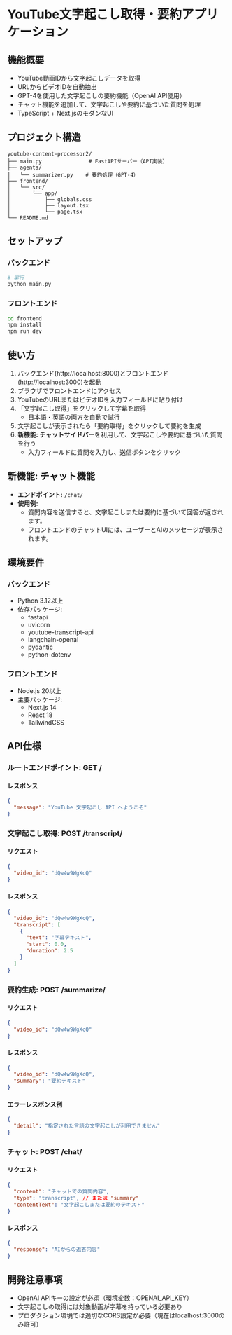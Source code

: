 # YouTube文字起こし取得・要約アプリケーション

## 機能概要

- YouTube動画IDから文字起こしデータを取得
- URLからビデオIDを自動抽出
- GPT-4を使用した文字起こしの要約機能（OpenAI API使用）
- チャット機能を追加して、文字起こしや要約に基づいた質問を処理
- TypeScript + Next.jsのモダンなUI

## プロジェクト構造

```
youtube-content-processor2/
├── main.py               # FastAPIサーバー（API実装）
├── agents/
│   └── summarizer.py    # 要約処理（GPT-4）
├── frontend/          
│   └── src/           
│       └── app/      
│           ├── globals.css
│           ├── layout.tsx
│           └── page.tsx
└── README.md
```

## セットアップ

### バックエンド

```bash
# 実行
python main.py
```

### フロントエンド

```bash
cd frontend
npm install
npm run dev
```

## 使い方

1. バックエンド(http://localhost:8000)とフロントエンド(http://localhost:3000)を起動
2. ブラウザでフロントエンドにアクセス
3. YouTubeのURLまたはビデオIDを入力フィールドに貼り付け
4. 「文字起こし取得」をクリックして字幕を取得
   - 日本語・英語の両方を自動で試行
5. 文字起こしが表示されたら「要約取得」をクリックして要約を生成
6. **新機能: チャットサイドバー**を利用して、文字起こしや要約に基づいた質問を行う
   - 入力フィールドに質問を入力し、送信ボタンをクリック

## 新機能: チャット機能

- **エンドポイント:** `/chat/`
- **使用例:**
  - 質問内容を送信すると、文字起こしまたは要約に基づいて回答が返されます。
  - フロントエンドのチャットUIには、ユーザーとAIのメッセージが表示されます。

## 環境要件

### バックエンド

- Python 3.12以上
- 依存パッケージ:
  - fastapi
  - uvicorn
  - youtube-transcript-api
  - langchain-openai
  - pydantic
  - python-dotenv

### フロントエンド

- Node.js 20以上
- 主要パッケージ:
  - Next.js 14
  - React 18
  - TailwindCSS

## API仕様

### ルートエンドポイント: GET /

#### レスポンス
```json
{
  "message": "YouTube 文字起こし API へようこそ"
}
```

### 文字起こし取得: POST /transcript/

#### リクエスト
```json
{
  "video_id": "dQw4w9WgXcQ"
}
```

#### レスポンス
```json
{
  "video_id": "dQw4w9WgXcQ",
  "transcript": [
    {
      "text": "字幕テキスト",
      "start": 0.0,
      "duration": 2.5
    }
  ]
}
```

### 要約生成: POST /summarize/

#### リクエスト
```json
{
  "video_id": "dQw4w9WgXcQ"
}
```

#### レスポンス
```json
{
  "video_id": "dQw4w9WgXcQ",
  "summary": "要約テキスト"
}
```

#### エラーレスポンス例
```json
{
  "detail": "指定された言語の文字起こしが利用できません"
}
```
### チャット: POST /chat/

#### リクエスト
```json
{
  "content": "チャットでの質問内容",
  "type": "transcript", // または "summary"
  "contentText": "文字起こしまたは要約のテキスト"
}
```

#### レスポンス
```json
{
  "response": "AIからの返答内容"
}
```

## 開発注意事項

- OpenAI APIキーの設定が必須（環境変数：OPENAI_API_KEY）
- 文字起こしの取得には対象動画が字幕を持っている必要あり
- プロダクション環境では適切なCORS設定が必要（現在はlocalhost:3000のみ許可）